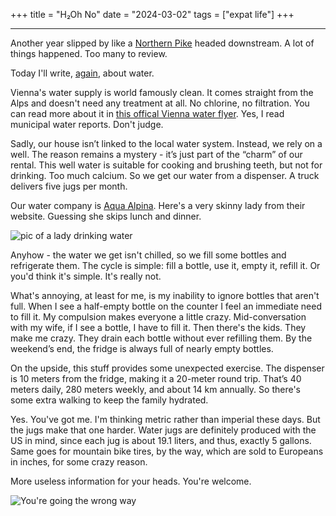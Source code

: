 +++
title = "H₂Oh No"
date = "2024-03-02"
tags = ["expat life"]
+++

****

Another year slipped by like a [Northern Pike](https://www.donauauen.at/wissen/natur-wissenschaft/fauna/hecht-esox-lucius) headed downstream. A lot of things happened. Too many to review.

Today I'll write, [again](/posts/wasser-acqua-voda/), about water.

Vienna's water supply is world famously clean. It comes straight from the Alps and doesn't need any treatment at all. No chlorine, no filtration. You can read more about it in [this offical Vienna water flyer](/images/drinking-water-vienna.pdf). Yes, I read municipal water reports. Don't judge.

Sadly, our house isn’t linked to the local water system. Instead, we rely on a well. The reason remains a mystery - it’s just part of the “charm” of our rental. This well water is suitable for cooking and brushing teeth, but not for drinking. Too much calcium. So we get our water from a dispenser. A truck delivers five jugs per month.

Our water company is [Aqua Alpina](https://www.aquaalpina.at/). Here's a very skinny lady from their website. Guessing she skips lunch and dinner.

![pic of a lady drinking water](/images/waterlady.png)

Anyhow - the water we get isn't chilled, so we fill some bottles and refrigerate them. The cycle is simple: fill a bottle, use it, empty it, refill it. Or you'd think it's simple. It's really not.

What's annoying, at least for me, is my inability to ignore bottles that aren't full. When I see a half-empty bottle on the counter I feel an immediate need to fill it. My compulsion makes everyone a little crazy. Mid-conversation with my wife, if I see a bottle, I have to fill it. Then there's the kids. They make me crazy. They drain each bottle without ever refilling them. By the weekend’s end, the fridge is always full of nearly empty bottles.

On the upside, this stuff provides some unexpected exercise. The dispenser is 10 meters from the fridge, making it a 20-meter round trip. That’s 40 meters daily, 280 meters weekly, and about 14 km annually. So there's some extra walking to keep the family hydrated.

Yes. You've got me. I'm thinking metric rather than imperial these days. But the jugs make that one harder. Water jugs are definitely produced with the US in mind, since each jug is about 19.1 liters, and thus, exactly 5 gallons. Same goes for mountain bike tires, by the way, which are sold to Europeans in inches, for some crazy reason.

More useless information for your heads. You're welcome.

![You're going the wrong way](/images/metric-imperial.png)
